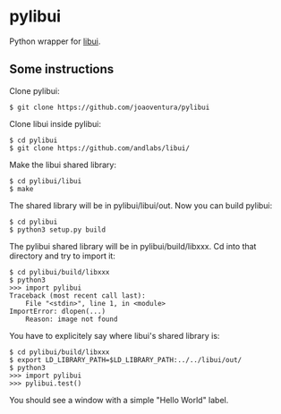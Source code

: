 # pylibui

Python wrapper for [libui](https://github.com/andlabs/libui/).


## Some instructions

Clone pylibui:

    $ git clone https://github.com/joaoventura/pylibui

Clone libui inside pylibui:

    $ cd pylibui
    $ git clone https://github.com/andlabs/libui/

Make the libui shared library:

    $ cd pylibui/libui
    $ make

The shared library will be in pylibui/libui/out. Now you can build pylibui:

    $ cd pylibui
    $ python3 setup.py build

The pylibui shared library will be in pylibui/build/libxxx. Cd into that
directory and try to import it:

    $ cd pylibui/build/libxxx
    $ python3
    >>> import pylibui
    Traceback (most recent call last):
        File "<stdin>", line 1, in <module>
    ImportError: dlopen(...)
        Reason: image not found

You have to explicitely say where libui's shared library is:

    $ cd pylibui/build/libxxx
    $ export LD_LIBRARY_PATH=$LD_LIBRARY_PATH:../../libui/out/
    $ python3
    >>> import pylibui
    >>> pylibui.test()

You should see a window with a simple "Hello World" label.
